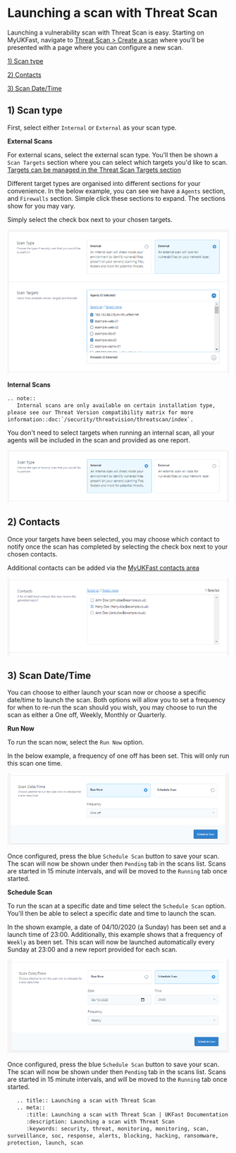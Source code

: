 # Launching a scan with Threat Scan

Launching a vulnerability scan with Threat Scan is easy. Starting on MyUKFast, navigate to [Threat Scan > Create a scan](https://my.ukfast.co.uk/threat-scan/create) where you'll be presented with a page where you can configure a new scan.

[1) Scan type](#scan-type)

[2) Contacts](#contacts)

[3) Scan Date/Time](#scan-date-time)


## 1) Scan type

First, select either `Internal` or `External` as your scan type. 

**External Scans**

For external scans, select the external scan type. You'll then be shown a `Scan Targets` section where you can select which targets you'd like to scan. [Targets can be managed in the Threat Scan Targets section](/security/threatvision/threatscan/targets)

Different target types are organised into different sections for your convenience. In the below example, you can see we have a `Agents` section, and `Firewalls` section. Simple click these sections to expand. The sections show for you may vary.

Simply select the check box next to your chosen targets. 

![Create a scan](files/threat-scan-launch-external.png)



**Internal Scans**

```eval_rst
.. note::
   Internal scans are only available on certain installation type, please see our Threat Version compatibility matrix for more information::doc:`/security/threatvision/threatscan/index`.
```

You don't need to select targets when running an internal scan, all your agents will be included in the scan and provided as one report. 

![Create a scan](files/threat-scan-launch-internal.png)


## 2) Contacts

Once your targets have been selected, you may choose which contact to notify once the scan has completed by selecting the check box next to your chosen contacts.

Additional contacts can be added via the [MyUKFast contacts area](https://my.ukfast.co.uk/account/list-contacts.php)

![Create a scan](files/threat-scan-launch-contacts.png)

## 3) Scan Date/Time

You can choose to either launch your scan now or choose a specific date/time to launch the scan. Both options will allow you to set a frequency for when to re-run the scan should you wish, you may choose to run the scan as either a One off, Weekly, Monthly or Quarterly.

**Run Now**

To run the scan now, select the `Run Now` option.

In the below example, a frequency of one off has been set. This will only run this scan one time.

![Create a scan](files/threat-scan-launch-runnow.png)

Once configured, press the blue `Schedule Scan` button to save your scan. The scan will now be shown under then `Pending` tab in the scans list. Scans are started in 15 minute intervals, and will be moved to the `Running` tab once started.

**Schedule Scan**

To run the scan at a specific date and time select the `Schedule Scan` option. You'll then be able to select a specific date and time to launch the scan.

In the shown example, a date of 04/10/2020 (a Sunday) has been set and a launch time of 23:00. Additionally, this example shows that a frequency of `Weekly` as been set. This scan will now be launched automatically every Sunday at 23:00 and a new report provided for each scan.

![Create a scan](files/threat-scan-launch-schedule.png)

Once configured, press the blue `Schedule Scan` button to save your scan. The scan will now be shown under then `Pending` tab in the scans list. Scans are started in 15 minute intervals, and will be moved to the `Running` tab once started.

```eval_rst
   .. title:: Launching a scan with Threat Scan
   .. meta::
      :title: Launching a scan with Threat Scan | UKFast Documentation
      :description: Launching a scan with Threat Scan
      :keywords: security, threat, monitoring, monitoring, scan, surveillance, soc, response, alerts, blocking, hacking, ransomware, protection, launch, scan
```
